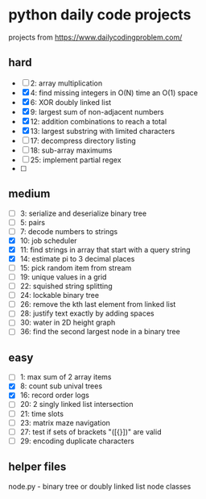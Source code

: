 # python daily code projects
projects from https://www.dailycodingproblem.com/

## hard

- [ ] 2: array multiplication
- [x] 4: find missing integers in O(N) time an O(1) space
- [x] 6: XOR doubly linked list
- [x] 9: largest sum of non-adjacent numbers
- [x] 12: addition combinations to reach a total
- [x] 13: largest substring with limited characters
- [ ] 17: decompress directory listing
- [ ] 18: sub-array maximums
- [ ] 25: implement partial regex
- [ ]

## medium

- [ ] 3: serialize and deserialize binary tree
- [ ] 5: pairs
- [ ] 7: decode numbers to strings
- [x] 10: job scheduler
- [x] 11: find strings in array that start with a query string
- [x] 14: estimate pi to 3 decimal places
- [ ] 15: pick random item from stream
- [ ] 19: unique values in a grid
- [ ] 22: squished string splitting
- [ ] 24: lockable binary tree
- [ ] 26: remove the kth last element from linked list
- [ ] 28: justify text exactly by adding spaces
- [ ] 30: water in 2D height graph
- [ ] 36: find the second largest node in a binary tree

## easy

- [ ] 1: max sum of 2 array items
- [x] 8: count sub unival trees
- [x] 16: record order logs
- [ ] 20: 2 singly linked list intersection
- [ ] 21: time slots
- [ ] 23: matrix maze navigation
- [ ] 27: test if sets of brackets "(\[{}])" are valid
- [ ] 29: encoding duplicate characters

## helper files
node.py - binary tree or doubly linked list node classes

